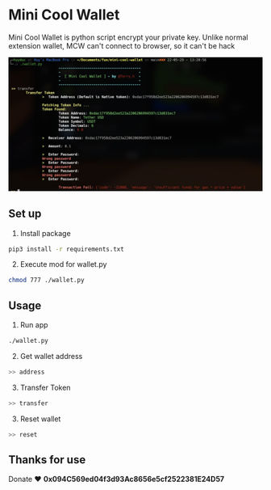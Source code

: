 # Mini Cool Wallet
Mini Cool Wallet is python script encrypt your private key. Unlike normal extension wallet, MCW can't connect to browser, so it can't be hack

![alt text](https://github.com/bui-duc-huy/mini-cool-wallet/blob/main/assets/preview.jpg)

## Set up
1. Install package
```sh
pip3 install -r requirements.txt

```

2. Execute mod for wallet.py
```sh
chmod 777 ./wallet.py
```

## Usage
1. Run app
```sh
./wallet.py
```

2. Get wallet address
```sh
>> address
```

3. Transfer Token
```sh
>> transfer
```

3. Reset wallet
```sh
>> reset
```

## Thanks for use
Donate ♥  <b>0x094C569ed04f3d93Ac8656e5cf2522381E24D57</b>
